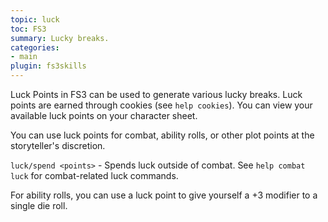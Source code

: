 ```yaml
---
topic: luck
toc: FS3
summary: Lucky breaks.
categories:
- main
plugin: fs3skills
---
```

Luck Points in FS3 can be used to generate various lucky breaks.  Luck points are earned through cookies (see `help cookies`).  You can view your available luck points on your character sheet.

You can use luck points for combat, ability rolls, or other plot points at the storyteller's discretion.

`luck/spend <points>` - Spends luck outside of combat.
    See `help combat luck` for combat-related luck commands.

For ability rolls, you can use a luck point to give yourself a +3 modifier to a single die roll.
